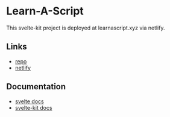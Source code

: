 # Learn-A-Script

This svelte-kit project is deployed at learnascript.xyz via netlify.

## Links

- [repo](https://github.com/neonfuz/learnascript)
- [netlify](https://app.netlify.com/sites/lucid-einstein-96c094)

## Documentation

- [svelte docs](https://svelte.dev/docs)
- [svelte-kit docs](https://kit.svelte.dev/docs)
